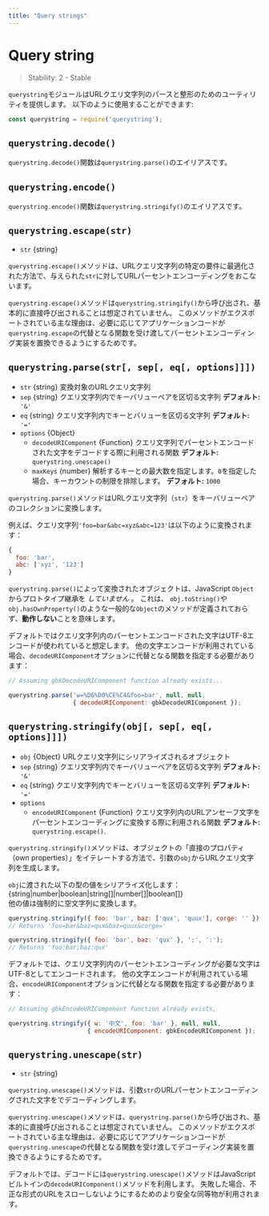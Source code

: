 ```yaml
---
title: "Query strings"
---
```


# Query string

> Stability: 2 - Stable

`querystring`モジュールはURLクエリ文字列のパースと整形のためのユーティリティを提供します。
以下のように使用することができます:

```js
const querystring = require('querystring');
```

## `querystring.decode()`

`querystring.decode()`関数は`querystring.parse()`のエイリアスです。

## `querystring.encode()`

`querystring.encode()`関数は`querystring.stringify()`のエイリアスです。

## `querystring.escape(str)`

* `str` {string}

`querystring.escape()`メソッドは、URLクエリ文字列の特定の要件に最適化された方法で、与えられた`str`に対してURLパーセントエンコーディングをおこないます。

`querystring.escape()`メソッドは`querystring.stringify()`から呼び出され、基本的に直接呼び出されることは想定されていません。
このメソッドがエクスポートされている主な理由は、必要に応じてアプリケーションコードが`querystring.escape`の代替となる関数を受け渡してパーセントエンコーディング実装を置換できるようにするためです。

## `querystring.parse(str[, sep[, eq[, options]]])`

* `str` {string} 変換対象のURLクエリ文字列
* `sep` {string} クエリ文字列内でキーバリューペアを区切る文字列 **デフォルト:** `'&'`
* `eq` {string} クエリ文字列内でキーとバリューを区切る文字列 **デフォルト:** `'='`
* `options` {Object}
  * `decodeURIComponent` {Function} クエリ文字列でパーセントエンコードされた文字をデコードする際に利用される関数 **デフォルト:**
    `querystring.unescape()`
  * `maxKeys` {number} 解析するキーとの最大数を指定します。`0`を指定した場合、キーカウントの制限を排除します。 **デフォルト:** `1000`

`querystring.parse()`メソッドはURLクエリ文字列（`str`）をキーバリューペアのコレクションに変換します。

例えば、クエリ文字列`'foo=bar&abc=xyz&abc=123'`は以下のように変換されます：

<!-- eslint-skip -->
```js
{
  foo: 'bar',
  abc: ['xyz', '123']
}
```

`querystring.parse()`によって変換されたオブジェクトは、JavaScript `Object`からプロトタイプ継承を _していません_ 。
これは、 `obj.toString()`や`obj.hasOwnProperty()`のような一般的な`Object`のメソッドが定義されておらず、**動作しない**ことを意味します。

デフォルトではクエリ文字列内のパーセントエンコードされた文字はUTF-8エンコードが使われていると想定します。
他の文字エンコードが利用されている場合、`decodeURIComponent`オプションに代替となる関数を指定する必要があります：

```js
// Assuming gbkDecodeURIComponent function already exists...

querystring.parse('w=%D6%D0%CE%C4&foo=bar', null, null,
                  { decodeURIComponent: gbkDecodeURIComponent });
```

## `querystring.stringify(obj[, sep[, eq[, options]]])`

* `obj` {Object} URLクエリ文字列にシリアライズされるオブジェクト
* `sep` {string} クエリ文字列内でキーバリューペアを区切る文字列 **デフォルト:** `'&'`
* `eq` {string} クエリ文字列内でキーとバリューを区切る文字列 **デフォルト:** `'='`
* `options`
  * `encodeURIComponent` {Function} クエリ文字列内のURLアンセーフ文字をパーセントエンコーディングに変換する際に利用される関数 **デフォルト:** `querystring.escape()`.

`querystring.stringify()`メソッドは、オブジェクトの「直接のプロパティ（own properties）」をイテレートする方法で、引数の`obj`からURLクエリ文字列を生成します。

`obj`に渡された以下の型の値をシリアライズ化します：
{string|number|boolean|string\[\]|number\[\]|boolean\[\]}  
他の値は強制的に空文字列に変換します。

```js
querystring.stringify({ foo: 'bar', baz: ['qux', 'quux'], corge: '' });
// Returns 'foo=bar&baz=qux&baz=quux&corge='

querystring.stringify({ foo: 'bar', baz: 'qux' }, ';', ':');
// Returns 'foo:bar;baz:qux'
```

デフォルトでは、クエリ文字列内のパーセントエンコーディングが必要な文字はUTF-8としてエンコードされます。
他の文字エンコードが利用されている場合、`encodeURIComponent`オプションに代替となる関数を指定する必要があります：

```js
// Assuming gbkEncodeURIComponent function already exists,

querystring.stringify({ w: '中文', foo: 'bar' }, null, null,
                      { encodeURIComponent: gbkEncodeURIComponent });
```

## `querystring.unescape(str)`

* `str` {string}

`querystring.unescape()`メソッドは、引数`str`のURLパーセントエンコーディングされた文字をでデコーディングします。

`querystring.unescape()`メソッドは、`querystring.parse()`から呼び出され、基本的に直接呼び出されることは想定されていません。
このメソッドがエクスポートされている主な理由は、必要に応じてアプリケーションコードが`querystring.unescape`の代替となる関数を受け渡してデコーディング実装を置換できるようにするためです。

デフォルトでは、デコードには`querystring.unescape()`メソッドはJavaScriptビルトインの`decodeURIComponent()`メソッドを利用します。
失敗した場合、不正な形式のURLをスローしないようにするためのより安全な同等物が利用されます。
